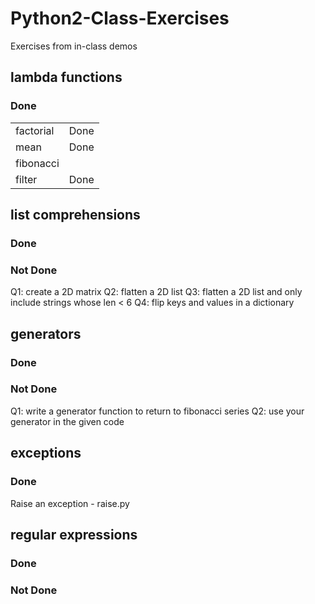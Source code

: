 # Python2-Class-Exercises
Exercises from in-class demos

## lambda functions
### Done
<table>
  <tr><td>factorial</td><td>Done</td></tr>
  <tr><td>mean</td><td>Done</td></tr>
  <tr><td>fibonacci</td><td></td></tr>
  <tr><td>filter</td><td>Done</td></tr>
  </table>

## list comprehensions
### Done
### Not Done
Q1: create a 2D matrix
Q2: flatten a 2D list
Q3: flatten a 2D list and only include strings whose len < 6
Q4: flip keys and values in a dictionary

## generators
### Done
### Not Done
Q1: write a generator function to return to fibonacci series
Q2: use your generator in the given code

## exceptions
### Done
Raise an exception - raise.py

## regular expressions
### Done
### Not Done
